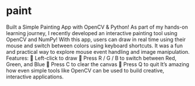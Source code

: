 # paint
Built a Simple Painting App with OpenCV & Python!
As part of my hands-on learning journey, I recently developed an interactive painting tool using OpenCV and NumPy!
With this app, users can draw in real time using their mouse and switch between colors using keyboard shortcuts. It was a fun and practical way to explore mouse event handling and image manipulation.
 Features:
 🔹 Left-click to draw
 🔹 Press R / G / B to switch between Red, Green, and Blue
 🔹 Press C to clear the canvas
 🔹 Press Q to quit
It’s amazing how even simple tools like OpenCV can be used to build creative, interactive applications.
